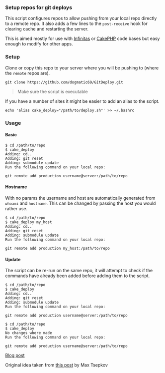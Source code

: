 ### Setup repos for git deploys

This script configures repos to allow pushing from your local repo directly to a remote repo. It also adds a few lines to the `post-receive` hook for clearing cache and restarting the server.

This is aimed mostly for use with [Infinitas](http://infinitas-cms.org) or [CakePHP](http://cakephp.org) code bases but easy enough to modify for other apps.

### Setup

Clone or copy this repo to your server where you will be pushing to (where the `remote` repos are).

	git clone https://github.com/dogmatic69/GitDeploy.git

> Make sure the script is executable

If you have a number of sites it might be easier to add an alias to the script.

	echo 'alias cake_deploy="/path/to/deploy.sh"' >> ~/.bashrc

### Usage

#### Basic

	$ cd /path/to/repo
	$ cake_deploy
	Adding: cd..
	Adding: git reset
	Adding: submodule update
	Run the following command on your local repo:

	git remote add production username@server:/path/to/repo

#### Hostname

With no params the username and host are automatically generated from `whoami` and `hostname`. This can be changed by passing the host you would rather use.

	$ cd /path/to/repo
	$ cake_deploy my_host
	Adding: cd..
	Adding: git reset
	Adding: submodule update
	Run the following command on your local repo:

	git remote add production my_host:/path/to/repo

#### Update

The script can be re-run on the same repo, it will attempt to check if the commands have already been added before adding them to the script.

	$ cd /path/to/repo
	$ cake_deploy
	Adding: cd..
	Adding: git reset
	Adding: submodule update
	Run the following command on your local repo:

	git remote add production username@server:/path/to/repo

	$ cd /path/to/repo
	$ cake_deploy
	No changes where made
	Run the following command on your local repo:

	git remote add production username@server:/path/to/repo

[Blog post](http://infinitas-cms.org/blog/general/simple-deployments-with-git)

Original idea taken from [this post](http://www.garygolden.me/blog/using-git-as-deployment-tool/) by Max Tsepkov
